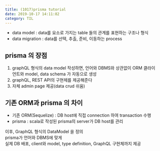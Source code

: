```yaml
---
title: (1017)prisma tutorial
date: 2019-10-17 14:11:82
category: TIL
---
```


- data model : data를 요소로 가지는 table 들의 관계를 표현하는 구조나 형식
- data migration : data를 선택, 추출, 준비, 이동하는 process

## prisma 의 장점

1. graphQL 형식의 data model 작성하면, 언어와 DBMS와 상관없이 ORM 클라이언트와 model, data schema 가 자동으로 생성
2. graphQL, REST API의 구현체를 제공해준다
3. 자체 admin page 제공(data crud 쉬움)

## 기존 ORM과 prisma 의 차이

- 기존 ORM(Sequelize) : DB host에 직접 connection 하여 transaction 수행
- prisma : scala로 작성된 prisma의 server가 DB host를 관리

이후, GraphQL 형식의 DataModel 을 정의  
prisma가 언어와 DBMS에 맞게  
실제 DB 배포, client와 model, type definition, GraphQL 구현체까지 제공
